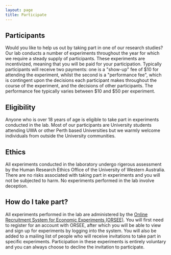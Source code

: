 ```yaml
---
layout: page
title: Participate
---
```


## Participants

Would you like to help us out by taking part in one of our research studies? Our lab conducts a number of experiments throughout the year for which we require a steady supply of participants. These experiments are incentivized, meaning that you will be paid for your participation. Typically participants will receive two payments: one is a "show-up" fee of $10 for attending the experiment, whilst the second is a "performance fee", which is contingent upon the decisions each participant makes throughout the course of the experiment, and the decisions of other participants. The performance fee typically varies between $10 and $50 per experiment.

<!-- <p> As well as earning money, the experiments are fun, provide a valuable learning experience, and offer you the chance to contribute to a novel piece of experimental research. </p> -->

## Eligibility
Anyone who is over 18 years of age is eligible to take part in experiments conducted in the lab. Most of our participants are University students attending UWA or other Perth based Universities but we warmly welcome individuals from outside the University communities. 

<!-- We greatly appreciate the contribution of participants to our research. -->

## Ethics
All experiments conducted in the laboratory undergo rigerous assessment by the Human Research Ethics Office of the University of Western Australia. There are no risks associated with taking part in experiments and you will not be subjected to harm. No experiments performed in the lab involve deception.

## How do I take part?
All experiments performed in the lab are administered by the <a href="http://orsee.are.uwa.edu.au/public/">Online Recruitment System for Economic Experiments (ORSEE)</a>. You will first need to register for an account with ORSEE, after which you will be able to view and sign up for experiments by logging into the system. You will also be added to a mailing list of people who will receive invitations to take part in specific experiments. Participation in these experiments is entirely voluntary and you can always choose to decline the invitation to participate.

<!-- There are broadly two types of experiments conducted in the lab:

* **Group interaction experiments** examine the decision making skills of a group (or multiple groups) of interacting individuals. Participants in these experiments receive two payments: one is a "show-up" fee of $10 for attending the experiment; the second is a "performance fee", which is contingent upon the decisions participants make, both individually and collectively, during the course of the experiment. The performance fee typically varies between $10 and $50 per experiment.

* **Individual decision making experiments** examine the decision making skills of individual participants. Although multiple participants may be tested in the same session, they make decisions independently without interacting with one another. Participants in these experiments are paid an hourly rate of between $10 and $15. -->


